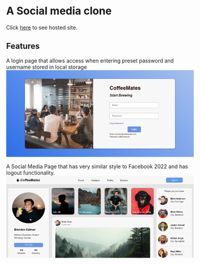 # A Social media clone
Click [here](https://brendantyler.github.io/CoffeeMates-Website/) to see hosted site.

##  Features
A login page that allows access when entering preset password and username stored in local storage
![login](./assets/img/LoginPage.png)

A Social Media Page that has very similar style to Facebook 2022 and has logout functionality.
![social](./assets/img/SocialPage.png)
